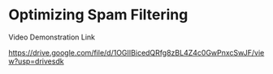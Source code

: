 # Optimizing Spam Filtering

Video Demonstration  Link 

https://drive.google.com/file/d/1OGIIBicedQRfg8zBL4Z4c0GwPnxcSwJF/view?usp=drivesdk
